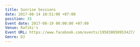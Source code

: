 ```yaml
---
title: Sunrise Sessions
date: 2017-08-14 10:51:00 +07:00
position: 33
Event date: 2017-08-19 00:00:00 +07:00
Venue: Rafiki's
Event URL: https://www.facebook.com/events/195830850953427/
Genre: DJ
---
```


